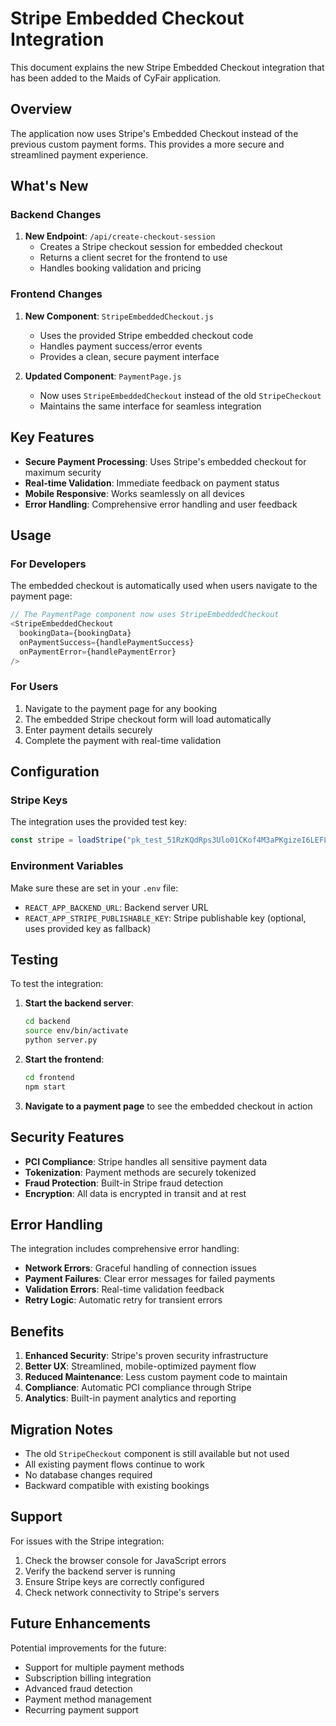 # Stripe Embedded Checkout Integration

This document explains the new Stripe Embedded Checkout integration that has been added to the Maids of CyFair application.

## Overview

The application now uses Stripe's Embedded Checkout instead of the previous custom payment forms. This provides a more secure and streamlined payment experience.

## What's New

### Backend Changes

1. **New Endpoint**: `/api/create-checkout-session`
   - Creates a Stripe checkout session for embedded checkout
   - Returns a client secret for the frontend to use
   - Handles booking validation and pricing

### Frontend Changes

1. **New Component**: `StripeEmbeddedCheckout.js`
   - Uses the provided Stripe embedded checkout code
   - Handles payment success/error events
   - Provides a clean, secure payment interface

2. **Updated Component**: `PaymentPage.js`
   - Now uses `StripeEmbeddedCheckout` instead of the old `StripeCheckout`
   - Maintains the same interface for seamless integration

## Key Features

- **Secure Payment Processing**: Uses Stripe's embedded checkout for maximum security
- **Real-time Validation**: Immediate feedback on payment status
- **Mobile Responsive**: Works seamlessly on all devices
- **Error Handling**: Comprehensive error handling and user feedback

## Usage

### For Developers

The embedded checkout is automatically used when users navigate to the payment page:

```javascript
// The PaymentPage component now uses StripeEmbeddedCheckout
<StripeEmbeddedCheckout
  bookingData={bookingData}
  onPaymentSuccess={handlePaymentSuccess}
  onPaymentError={handlePaymentError}
/>
```

### For Users

1. Navigate to the payment page for any booking
2. The embedded Stripe checkout form will load automatically
3. Enter payment details securely
4. Complete the payment with real-time validation

## Configuration

### Stripe Keys

The integration uses the provided test key:
```javascript
const stripe = loadStripe("pk_test_51RzKQdRps3Ulo01CKof4M3aPKgizeI6LEFLs3hvVPj0wBS5rqYqAD2VgmELzDSoFkBJ8MLuLIdNoySlBeBIYWJMt00lR0w67");
```

### Environment Variables

Make sure these are set in your `.env` file:
- `REACT_APP_BACKEND_URL`: Backend server URL
- `REACT_APP_STRIPE_PUBLISHABLE_KEY`: Stripe publishable key (optional, uses provided key as fallback)

## Testing

To test the integration:

1. **Start the backend server**:
   ```bash
   cd backend
   source env/bin/activate
   python server.py
   ```

2. **Start the frontend**:
   ```bash
   cd frontend
   npm start
   ```

3. **Navigate to a payment page** to see the embedded checkout in action

## Security Features

- **PCI Compliance**: Stripe handles all sensitive payment data
- **Tokenization**: Payment methods are securely tokenized
- **Fraud Protection**: Built-in Stripe fraud detection
- **Encryption**: All data is encrypted in transit and at rest

## Error Handling

The integration includes comprehensive error handling:

- **Network Errors**: Graceful handling of connection issues
- **Payment Failures**: Clear error messages for failed payments
- **Validation Errors**: Real-time validation feedback
- **Retry Logic**: Automatic retry for transient errors

## Benefits

1. **Enhanced Security**: Stripe's proven security infrastructure
2. **Better UX**: Streamlined, mobile-optimized payment flow
3. **Reduced Maintenance**: Less custom payment code to maintain
4. **Compliance**: Automatic PCI compliance through Stripe
5. **Analytics**: Built-in payment analytics and reporting

## Migration Notes

- The old `StripeCheckout` component is still available but not used
- All existing payment flows continue to work
- No database changes required
- Backward compatible with existing bookings

## Support

For issues with the Stripe integration:
1. Check the browser console for JavaScript errors
2. Verify the backend server is running
3. Ensure Stripe keys are correctly configured
4. Check network connectivity to Stripe's servers

## Future Enhancements

Potential improvements for the future:
- Support for multiple payment methods
- Subscription billing integration
- Advanced fraud detection
- Payment method management
- Recurring payment support
